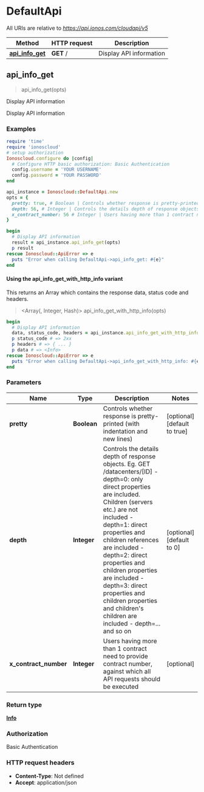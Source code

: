 # DefaultApi

All URIs are relative to *https://api.ionos.com/cloudapi/v5*

| Method | HTTP request | Description |
| ------ | ------------ | ----------- |
| [**api_info_get**](DefaultApi.md#api_info_get) | **GET** / | Display API information |


## api_info_get

> <Info> api_info_get(opts)

Display API information

Display API information

### Examples

```ruby
require 'time'
require 'ionoscloud'
# setup authorization
Ionoscloud.configure do |config|
  # Configure HTTP basic authorization: Basic Authentication
  config.username = 'YOUR USERNAME'
  config.password = 'YOUR PASSWORD'
end

api_instance = Ionoscloud::DefaultApi.new
opts = {
  pretty: true, # Boolean | Controls whether response is pretty-printed (with indentation and new lines)
  depth: 56, # Integer | Controls the details depth of response objects.  Eg. GET /datacenters/[ID]  - depth=0: only direct properties are included. Children (servers etc.) are not included  - depth=1: direct properties and children references are included  - depth=2: direct properties and children properties are included  - depth=3: direct properties and children properties and children's children are included  - depth=... and so on
  x_contract_number: 56 # Integer | Users having more than 1 contract need to provide contract number, against which all API requests should be executed
}

begin
  # Display API information
  result = api_instance.api_info_get(opts)
  p result
rescue Ionoscloud::ApiError => e
  puts "Error when calling DefaultApi->api_info_get: #{e}"
end
```

#### Using the api_info_get_with_http_info variant

This returns an Array which contains the response data, status code and headers.

> <Array(<Info>, Integer, Hash)> api_info_get_with_http_info(opts)

```ruby
begin
  # Display API information
  data, status_code, headers = api_instance.api_info_get_with_http_info(opts)
  p status_code # => 2xx
  p headers # => { ... }
  p data # => <Info>
rescue Ionoscloud::ApiError => e
  puts "Error when calling DefaultApi->api_info_get_with_http_info: #{e}"
end
```

### Parameters

| Name | Type | Description | Notes |
| ---- | ---- | ----------- | ----- |
| **pretty** | **Boolean** | Controls whether response is pretty-printed (with indentation and new lines) | [optional][default to true] |
| **depth** | **Integer** | Controls the details depth of response objects.  Eg. GET /datacenters/[ID]  - depth&#x3D;0: only direct properties are included. Children (servers etc.) are not included  - depth&#x3D;1: direct properties and children references are included  - depth&#x3D;2: direct properties and children properties are included  - depth&#x3D;3: direct properties and children properties and children&#39;s children are included  - depth&#x3D;... and so on | [optional][default to 0] |
| **x_contract_number** | **Integer** | Users having more than 1 contract need to provide contract number, against which all API requests should be executed | [optional] |

### Return type

[**Info**](Info.md)

### Authorization

Basic Authentication

### HTTP request headers

- **Content-Type**: Not defined
- **Accept**: application/json

